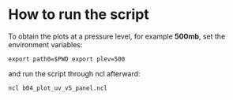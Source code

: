 # How to run the script

To obtain the plots at a pressure level, for example **500mb**,
set the environment variables:

`export path0=$PWD
 export plev=500`

and run the script through ncl afterward:

`ncl b04_plot_uv_v5_panel.ncl`
